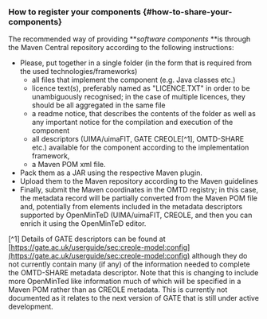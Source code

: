### How to register your components {#how-to-share-your-components}

The recommended way of providing **_software components_ **is through the Maven Central repository according to the following instructions:

*   Please, put together in a single folder (in the form that is required from the used technologies/frameworks)
    *   all files that implement the component (e.g. Java classes etc.)
    *   licence text(s), preferably named as &quot;LICENCE.TXT&quot; in order to be unambiguously recognised; in the case of multiple licences, they should be all aggregated in the same file
    *   a readme notice, that describes the contents of the folder as well as any important notice for the compilation and execution of the component
    *   all descriptors (UIMA/uimaFIT, GATE CREOLE[^1], OMTD-SHARE etc.) available for the component according to the implementation framework,
    *   a Maven POM xml file.
*   Pack them as a JAR using the respective Maven plugin.
*   Upload them to the Maven repository according to the Maven guidelines
*   Finally, submit the Maven coordinates in the OMTD registry; in this case, the metadata record will be partially converted from the Maven POM file and, potentially from elements included in the metadata descriptors supported by OpenMinTeD (UIMA/uimaFIT, CREOLE, and then you can enrich it using the OpenMinTeD editor.

[^1] Details of GATE descriptors can be found at [https://gate.ac.uk/userguide/sec:creole-model:config](https://gate.ac.uk/userguide/sec:creole-model:config) although they do not currently contain many (if any) of the information needed to complete the OMTD-SHARE metadata descriptor. Note that this is changing to include more OpenMinTed like information much of which will be specified in a Maven POM rather than as CREOLE metadata. This is currently not documented as it relates to the next version of GATE that is still under active development.